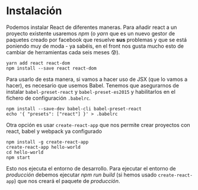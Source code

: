 # Instalación

Podemos instalar React de diferentes maneras. Para añadir react a un proyecto existente usaremos _npm_ (o _yarn_ que es un nuevo gestor de paquetes creado por facebook que resuelve **sus** problemas y que se está poniendo muy de moda - ya sabéis, en el front nos gusta mucho esto de cambiar de herramientas cada seis meses 😰).

```
yarn add react react-dom
npm install --save react react-dom
```

Para usarlo de esta manera, si vamos a hacer uso de JSX (que lo vamos a hacer), es necesario que usemos Babel. Tenemos que asegurarnos de instalar `babel-preset-react` y `babel-preset-es2015` y habilitarlos en el fichero de configuración `.babelrc`.

```
npm install --save-dev babel-cli babel-preset-react
echo '{ "presets": ["react"] }' > .babelrc
```

Otra opción es usar `create-react-app` que nos permite crear proyectos con react, babel y webpack ya configurado

```
npm install -g create-react-app
create-react-app hello-world
cd hello-world
npm start
```

Esto nos ejecuta el entorno de desarrollo. Para ejecutar el entorno de _producción_ debemos ejecutar _npm run build_ (si hemos usado `create-react-app`) que nos creará el paquete de _producción_.


